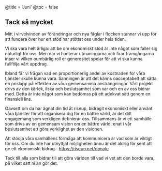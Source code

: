 @title = 'Juni'
@toc = false


Tack så mycket
--------------

Mitt i virvelvinden av förändringar och nya fåglar i flocken stannar vi upp för att fundera över hur ert stöd har stöttat oss under hela tiden.
 
Vi ska vara helt ärliga: att be om ekonomiskt stöd är inte något som faller sig naturligt för oss. Men när vi hanterar utmaningarna och firar framgångarna inser vi vilken oumbärlig roll er generositet spelar för att vi ska kunna fullfölja vårt uppdrag.
 
Ibland får vi frågan vad en proportionerlig andel av kostnaden för våra tjänster skulle kunna vara. Sanningen är att det känns oacceptabelt att sätta en prislapp på effekten av våra gemensamma ansträngningar. Vårt projekt drivs av den kärlek, ilska och beslutsamhet som var och en av oss bidrar med. Detta är inte något som kan bedömas på ett adekvat sätt genom en finansiell lins.
 
Oavsett om du har ägnat din tid åt riseup, bidragit ekonomiskt eller använt våra tjänster för att organisera dig för en bättre värld, är det ditt engagemang som verkligen definierar oss. Tillsammans är vi ett samhälle som drivs av en gemensam vision om en bättre värld, enat i vår beslutsamhet att göra verklighet av den visionen.
 
Att stödja våra samhällens förmåga att kommunicera är vad som är viktigt för oss. Om du inte har utnyttjat möjligheten ännu är det aldrig för sent att ge ett ekonomiskt bidrag - https://riseup.net/donate
 
Tack till alla som bidrar till att göra världen till vad vi vet att den borde vara, på vilket sätt ni än gör det.